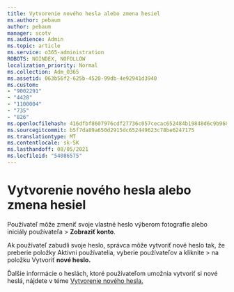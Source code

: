 ```yaml
---
title: Vytvorenie nového hesla alebo zmena hesiel
ms.author: pebaum
author: pebaum
manager: scotv
ms.audience: Admin
ms.topic: article
ms.service: o365-administration
ROBOTS: NOINDEX, NOFOLLOW
localization_priority: Normal
ms.collection: Adm_O365
ms.assetid: 063b56f2-625b-4520-99db-4e92941d3940
ms.custom:
- "9002291"
- "4428"
- "1100004"
- "735"
- "826"
ms.openlocfilehash: 416dfbf8607976cdf27736c057cecac652484b19848d6c9b9680e265394819b3
ms.sourcegitcommit: b5f7da89a650d2915dc652449623c78be6247175
ms.translationtype: MT
ms.contentlocale: sk-SK
ms.lasthandoff: 08/05/2021
ms.locfileid: "54086575"
---
```

# <a name="reset-or-change-passwords"></a>Vytvorenie nového hesla alebo zmena hesiel

Používateľ môže zmeniť svoje vlastné heslo výberom fotografie alebo iniciály používateľa > **Zobraziť konto**.
  
Ak používateľ zabudli svoje heslo, správca môže vytvoriť nové heslo tak, že preberie položky Aktívni používatelia, vyberie používateľov a kliknite  >  [](https://portal.office.com/adminportal/home#/users)na položku Vytvoriť **nové heslo.**
  
Ďalšie informácie o heslách, ktoré používateľom umožnia vytvoriť si nové heslá, nájdete v téme [Vytvorenie nového hesla.](/microsoft-365/admin/add-users/reset-passwords)

